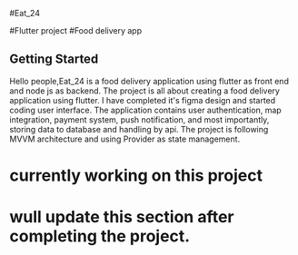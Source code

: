 #Eat_24

#Flutter project
#Food delivery app

## Getting Started

Hello people,Eat_24 is a food delivery application using flutter as front end and node js as backend. The project is all about creating a food delivery application using flutter. I have completed it's figma design and started coding user interface. The application contains user authentication, map integration, payment system, push notification, and most importantly, storing data to database and handling by api. The project is following MVVM architecture and using Provider as state management.

# currently working on this project
# wull update this section after completing the project.
